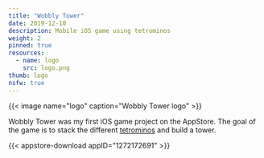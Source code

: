 ```yaml
---
title: "Wobbly Tower"
date: 2019-12-10
description: Mobile iOS game using tetrominos
weight: 2
pinned: true
resources:
  - name: logo
    src: logo.png
thumb: logo
nsfw: true
---
```


{{< image name="logo" caption="Wobbly Tower logo" >}}

Wobbly Tower was my first iOS game project on the AppStore. The goal of the game is to stack the different [tetrominos](https://en.wikipedia.org/wiki/Tetromino) and build a tower.

{{< appstore-download appID="1272172691" >}}
